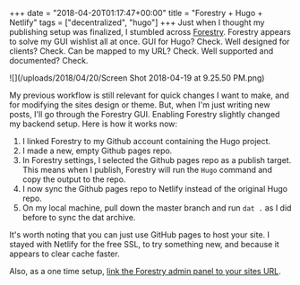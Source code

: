 +++
date = "2018-04-20T01:17:47+00:00"
title = "Forestry + Hugo + Netlify"
tags = ["decentralized", "hugo"]
+++
Just when I thought my publishing setup was finalized, I stumbled across [Forestry](https://forestry.io). Forestry appears to solve my GUI wishlist all at once. GUI for Hugo? Check. Well designed for clients? Check. Can be mapped to my URL? Check. Well supported and documented? Check.

<!--more-->

![](/uploads/2018/04/20/Screen Shot 2018-04-19 at 9.25.50 PM.png)

My previous workflow is still relevant for quick changes I want to make, and for modifying the sites design or theme. But, when I'm just writing new posts, I'll go through the Forestry GUI. Enabling Forestry slightly changed my backend setup. Here is how it works now:

1. I linked Forestry to my Github account containing the Hugo project.
2. I made a new, empty Github pages repo.
3. In Forestry settings, I selected the Github pages repo as a publish target. This means when I publish, Forestry will run the `Hugo` command and copy the output to the repo.
4. I now sync the Github pages repo to Netlify instead of the original Hugo repo.
5. On my local machine, pull down the master branch and run `dat .` as I did before to sync the dat archive.

It's worth noting that you can just use GitHub pages to host your site. I stayed with Netlify for the free SSL, to try something new, and because it appears to clear cache faster. 

Also, as a one time setup, [link the Forestry admin panel to your sites URL](https://forestry.io/docs/editing/remote-admin/).